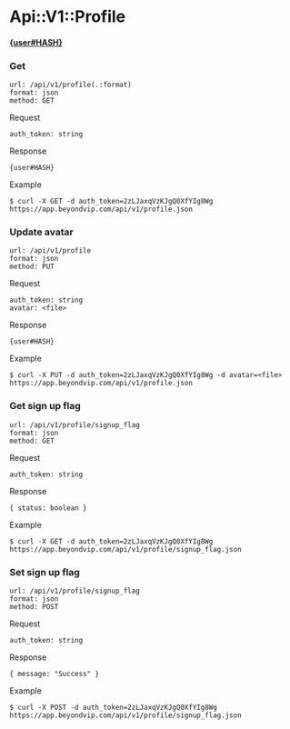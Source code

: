 # Api::V1::Profile

#### [{user#HASH}](/api/users.md#userhash)

### Get
    url: /api/v1/profile(.:format)
    format: json
    method: GET

  Request

    auth_token: string

  Response

    {user#HASH}

  Example

    $ curl -X GET -d auth_token=2zLJaxqVzKJgQ0XfYIg8Wg https://app.beyondvip.com/api/v1/profile.json

### Update avatar
    url: /api/v1/profile
    format: json
    method: PUT

  Request

    auth_token: string
    avatar: <file>

  Response

    {user#HASH}

  Example

    $ curl -X PUT -d auth_token=2zLJaxqVzKJgQ0XfYIg8Wg -d avatar=<file> https://app.beyondvip.com/api/v1/profile.json

### Get sign up flag
    url: /api/v1/profile/signup_flag
    format: json
    method: GET

  Request

    auth_token: string

  Response

    { status: boolean }

  Example

    $ curl -X GET -d auth_token=2zLJaxqVzKJgQ0XfYIg8Wg https://app.beyondvip.com/api/v1/profile/signup_flag.json

### Set sign up flag
    url: /api/v1/profile/signup_flag
    format: json
    method: POST

  Request

    auth_token: string

  Response

    { message: "Success" }

  Example

    $ curl -X POST -d auth_token=2zLJaxqVzKJgQ0XfYIg8Wg https://app.beyondvip.com/api/v1/profile/signup_flag.json
